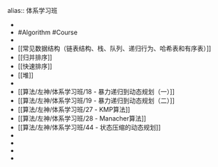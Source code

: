 alias:: 体系学习班

-
- #Algorithm #Course
-
- [[常见数据结构（链表结构、栈、队列、递归行为、哈希表和有序表）]]
- [[归并排序]]
- [[快速排序]]
- [[堆]]
-
- [[算法/左神/体系学习班/18 - 暴力递归到动态规划（一）]]
- [[算法/左神/体系学习班/19 - 暴力递归到动态规划（二）]]
- [[算法/左神/体系学习班/27 - KMP算法]]
- [[算法/左神/体系学习班/28 - Manacher算法]]
- [[算法/左神/体系学习班/44 - 状态压缩的动态规划]]
-
-
-
-